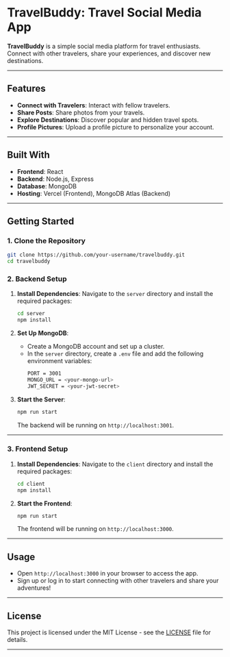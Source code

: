 # TravelBuddy: Travel Social Media App

**TravelBuddy** is a simple social media platform for travel enthusiasts. Connect with other travelers, share your experiences, and discover new destinations.

---

## Features

- **Connect with Travelers**: Interact with fellow travelers.
- **Share Posts**: Share photos from your travels.
- **Explore Destinations**: Discover popular and hidden travel spots.
- **Profile Pictures**: Upload a profile picture to personalize your account.

---

## Built With

- **Frontend**: React
- **Backend**: Node.js, Express
- **Database**: MongoDB
- **Hosting**: Vercel (Frontend), MongoDB Atlas (Backend)

---

## Getting Started

### 1. Clone the Repository

```bash
git clone https://github.com/your-username/travelbuddy.git
cd travelbuddy
```

### 2. Backend Setup

1. **Install Dependencies**:
   Navigate to the `server` directory and install the required packages:
   ```bash
   cd server
   npm install
   ```

2. **Set Up MongoDB**:
   - Create a MongoDB account and set up a cluster.
   - In the `server` directory, create a `.env` file and add the following environment variables:
     ```bash
     PORT = 3001
     MONGO_URL = <your-mongo-url>
     JWT_SECRET = <your-jwt-secret>
     ```

3. **Start the Server**:
   ```bash
   npm run start
   ```

   The backend will be running on `http://localhost:3001`.

---

### 3. Frontend Setup

1. **Install Dependencies**:
   Navigate to the `client` directory and install the required packages:
   ```bash
   cd client
   npm install
   ```

2. **Start the Frontend**:
   ```bash
   npm run start
   ```

   The frontend will be running on `http://localhost:3000`.

---

## Usage

- Open `http://localhost:3000` in your browser to access the app.
- Sign up or log in to start connecting with other travelers and share your adventures!

---

## License

This project is licensed under the MIT License - see the [LICENSE](LICENSE) file for details.

---
